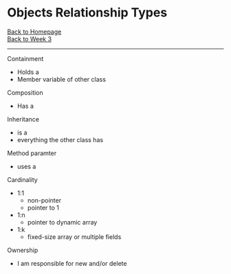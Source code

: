 # Objects Relationship Types

[Back to Homepage](../index.md)<br>
[Back to Week 3](../w3.md) 

---

Containment
- Holds a
- Member variable of other class

Composition
- Has a

Inheritance
- is a
- everything the other class has

Method paramter
- uses a

Cardinality
- 1:1
  - non-pointer
  - pointer to 1
- 1:n
  - pointer to dynamic array
- 1:k
  - fixed-size array or multiple fields 

Ownership
- I am responsible for new and/or delete

